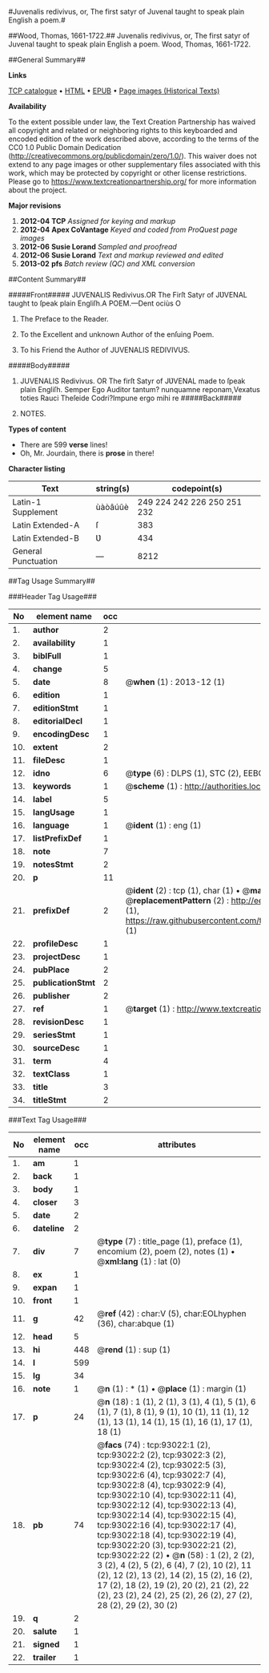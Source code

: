 #Juvenalis redivivus, or, The first satyr of Juvenal taught to speak plain English a poem.#

##Wood, Thomas, 1661-1722.##
Juvenalis redivivus, or, The first satyr of Juvenal taught to speak plain English a poem.
Wood, Thomas, 1661-1722.

##General Summary##

**Links**

[TCP catalogue](http://www.ota.ox.ac.uk/tcp/)  • 
[HTML](http://tei.it.ox.ac.uk/tcp/Texts-HTML/free/A66/A66944.html)  • 
[EPUB](http://tei.it.ox.ac.uk/tcp/Texts-EPUB/free/A66/A66944.epub) • 
[Page images (Historical Texts)](https://historicaltexts.jisc.ac.uk/eebo-12737392e)

**Availability**

To the extent possible under law, the Text Creation Partnership has waived all copyright and related or neighboring rights to this keyboarded and encoded edition of the work described above, according to the terms of the CC0 1.0 Public Domain Dedication (http://creativecommons.org/publicdomain/zero/1.0/). This waiver does not extend to any page images or other supplementary files associated with this work, which may be protected by copyright or other license restrictions. Please go to https://www.textcreationpartnership.org/ for more information about the project.

**Major revisions**

1. __2012-04__ __TCP__ *Assigned for keying and markup*
1. __2012-04__ __Apex CoVantage__ *Keyed and coded from ProQuest page images*
1. __2012-06__ __Susie Lorand__ *Sampled and proofread*
1. __2012-06__ __Susie Lorand__ *Text and markup reviewed and edited*
1. __2013-02__ __pfs__ *Batch review (QC) and XML conversion*

##Content Summary##

#####Front#####
JUVENALIS Redivivus.OR The Firſt Satyr of JƲVENAL taught to ſpeak plain Engliſh.A POEM.—Dent ociùs O
1. The Preface to the Reader.

1. To the Excellent and unknown Author of the enſuing Poem.

1. To his Friend the Author of JUVENALIS REDIVIVUS.

#####Body#####

1. JUVENALIS Redivivus. OR The firſt Satyr of JƲVENAL made to ſpeak plain Engliſh.
Semper Ego Auditor tantum? nunquamne reponam,Vexatus toties Rauci Theſeide Codri?Impune ergo mihi re
#####Back#####

1. NOTES.

**Types of content**

  * There are 599 **verse** lines!
  * Oh, Mr. Jourdain, there is **prose** in there!

**Character listing**


|Text|string(s)|codepoint(s)|
|---|---|---|
|Latin-1 Supplement|ùàòâúûè|249 224 242 226 250 251 232|
|Latin Extended-A|ſ|383|
|Latin Extended-B|Ʋ|434|
|General Punctuation|—|8212|

##Tag Usage Summary##

###Header Tag Usage###

|No|element name|occ|attributes|
|---|---|---|---|
|1.|__author__|2||
|2.|__availability__|1||
|3.|__biblFull__|1||
|4.|__change__|5||
|5.|__date__|8| @__when__ (1) : 2013-12 (1)|
|6.|__edition__|1||
|7.|__editionStmt__|1||
|8.|__editorialDecl__|1||
|9.|__encodingDesc__|1||
|10.|__extent__|2||
|11.|__fileDesc__|1||
|12.|__idno__|6| @__type__ (6) : DLPS (1), STC (2), EEBO-CITATION (1), OCLC (1), VID (1)|
|13.|__keywords__|1| @__scheme__ (1) : http://authorities.loc.gov/ (1)|
|14.|__label__|5||
|15.|__langUsage__|1||
|16.|__language__|1| @__ident__ (1) : eng (1)|
|17.|__listPrefixDef__|1||
|18.|__note__|7||
|19.|__notesStmt__|2||
|20.|__p__|11||
|21.|__prefixDef__|2| @__ident__ (2) : tcp (1), char (1)  •  @__matchPattern__ (2) : ([0-9\-]+):([0-9IVX]+) (1), (.+) (1)  •  @__replacementPattern__ (2) : http://eebo.chadwyck.com/downloadtiff?vid=$1&page=$2 (1), https://raw.githubusercontent.com/textcreationpartnership/Texts/master/tcpchars.xml#$1 (1)|
|22.|__profileDesc__|1||
|23.|__projectDesc__|1||
|24.|__pubPlace__|2||
|25.|__publicationStmt__|2||
|26.|__publisher__|2||
|27.|__ref__|1| @__target__ (1) : http://www.textcreationpartnership.org/docs/. (1)|
|28.|__revisionDesc__|1||
|29.|__seriesStmt__|1||
|30.|__sourceDesc__|1||
|31.|__term__|4||
|32.|__textClass__|1||
|33.|__title__|3||
|34.|__titleStmt__|2||


###Text Tag Usage###

|No|element name|occ|attributes|
|---|---|---|---|
|1.|__am__|1||
|2.|__back__|1||
|3.|__body__|1||
|4.|__closer__|3||
|5.|__date__|2||
|6.|__dateline__|2||
|7.|__div__|7| @__type__ (7) : title_page (1), preface (1), encomium (2), poem (2), notes (1)  •  @__xml:lang__ (1) : lat (0)|
|8.|__ex__|1||
|9.|__expan__|1||
|10.|__front__|1||
|11.|__g__|42| @__ref__ (42) : char:V (5), char:EOLhyphen (36), char:abque (1)|
|12.|__head__|5||
|13.|__hi__|448| @__rend__ (1) : sup (1)|
|14.|__l__|599||
|15.|__lg__|34||
|16.|__note__|1| @__n__ (1) : * (1)  •  @__place__ (1) : margin (1)|
|17.|__p__|24| @__n__ (18) : 1 (1), 2 (1), 3 (1), 4 (1), 5 (1), 6 (1), 7 (1), 8 (1), 9 (1), 10 (1), 11 (1), 12 (1), 13 (1), 14 (1), 15 (1), 16 (1), 17 (1), 18 (1)|
|18.|__pb__|74| @__facs__ (74) : tcp:93022:1 (2), tcp:93022:2 (2), tcp:93022:3 (2), tcp:93022:4 (2), tcp:93022:5 (3), tcp:93022:6 (4), tcp:93022:7 (4), tcp:93022:8 (4), tcp:93022:9 (4), tcp:93022:10 (4), tcp:93022:11 (4), tcp:93022:12 (4), tcp:93022:13 (4), tcp:93022:14 (4), tcp:93022:15 (4), tcp:93022:16 (4), tcp:93022:17 (4), tcp:93022:18 (4), tcp:93022:19 (4), tcp:93022:20 (3), tcp:93022:21 (2), tcp:93022:22 (2)  •  @__n__ (58) : 1 (2), 2 (2), 3 (2), 4 (2), 5 (2), 6 (4), 7 (2), 10 (2), 11 (2), 12 (2), 13 (2), 14 (2), 15 (2), 16 (2), 17 (2), 18 (2), 19 (2), 20 (2), 21 (2), 22 (2), 23 (2), 24 (2), 25 (2), 26 (2), 27 (2), 28 (2), 29 (2), 30 (2)|
|19.|__q__|2||
|20.|__salute__|1||
|21.|__signed__|1||
|22.|__trailer__|1||
